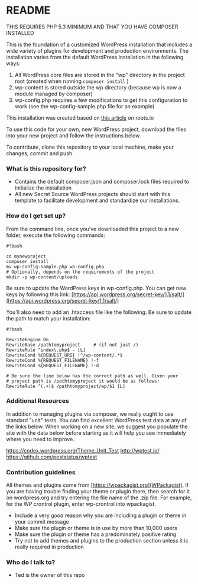 # README #

THIS REQUIRES PHP 5.3 MINIMUM AND THAT YOU HAVE COMPOSER INSTALLED

This is the foundation of a customized WordPress installation that includes a wide variety of plugins for development and production environments. The installation varies from the default WordPress installation in the following ways:

1. All WordPress core files are stored in the "wp" directory in the project root (created when running `composer install` )
2. wp-content is stored outside the wp directory (because wp is now a module managed by composer)
3. wp-config.php requires a few modifications to get this configuration to work (see the wp-config-sample.php file for an example)

This installation was created based on [this article](https://roots.io/using-composer-with-wordpress/) on roots.io

To use this code for your own, new WordPress project, download the files into your new project and follow the instructions below.

To contribute, clone this repository to your local machine, make your changes, commit and push.

### What is this repository for? ###

* Contains the default composer.json and composer.lock files required to initialize the installation
* All new Secret Source WordPress projects should start with this template to facilitate development and standardize our installations. 

### How do I get set up? ###

From the command line, once you've downloaded this project to a new folder, execute the following commands:

```
#!bash

cd mynewproject
composer install
mv wp-config-sample.php wp-config.php
# Optionally, depends on the requirements of the project
mkdir -p wp-content/uploads
```

Be sure to update the WordPress keys in wp-config.php. You can get new keys by following this link:
[https://api.wordpress.org/secret-key/1.1/salt/](https://api.wordpress.org/secret-key/1.1/salt/)

You'll also need to add an .htaccess file like the following. Be sure to update the path to match your installation:

```
#!bash

RewriteEngine On
RewriteBase /pathtomyproject     # (if not just /)
RewriteRule ^index\.php$ - [L]
RewriteCond %{REQUEST_URI} !^/wp-content/.*$
RewriteCond %{REQUEST_FILENAME} !-f
RewriteCond %{REQUEST_FILENAME} !-d

# Be sure the line below has the correct path as well. Given your 
# project path is /pathtomyproject it would be as follows:
RewriteRule ^(.+)$ /pathtomyproject/wp/$1 [L]
```

### Additional Resources ###

In addition to managing plugins via composer, we really ought to use standard "unit" tests. You can find excellent WordPress test data at any of the links below. When working on a new site, we suggest you populate the site with the data below before starting as it will help you see immediately where you need to improve.

https://codex.wordpress.org/Theme_Unit_Test
http://wptest.io/
https://github.com/poststatus/wptest

### Contribution guidelines ###

All themes and plugins come from [https://wpackagist.org](WPackagist). If you are having trouble finding your theme or plugin there, then search for it on wordpress.org and try entering the file name of the .zip file. For example, for the WP crontrol plugin, enter wp-crontrol into wpackagist.

* Include a very good reason why you are including a plugin or theme in your commit message
* Make sure the plugin or theme is in use by more than 10,000 users
* Make sure the plugin or theme has a predominately positive rating
* Try not to add themes and plugins to the production section unless it is really required in production

### Who do I talk to? ###

* Ted is the owner of this repo